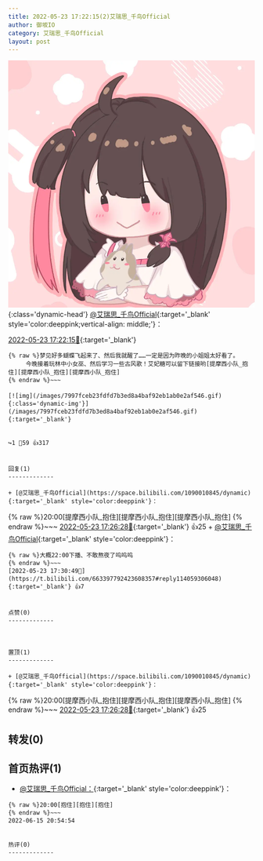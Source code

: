 ```yaml
---
title: 2022-05-23 17:22:15(2)艾瑞思_千鸟Official
author: 御坂IO
category: 艾瑞思_千鸟Official
layout: post
---
```


![img](/images/7e08840c56f251de28bdf766b647bd5fe9a5d50a.jpg){:class='dynamic-head'}
[@艾瑞思_千鸟Official](https://space.bilibili.com/1090010845/dynamic){:target='_blank' style='color:deeppink;vertical-align: middle;'}：

[2022-05-23 17:22:15🔗](https://t.bilibili.com/663397792423608357){:target='_blank'}

~~~
{% raw %}梦见好多蝴蝶飞起来了、然后我就醒了……一定是因为昨晚的小姐姐太好看了。
     今晚接着玩林中小女巫、然后学习一些古风歌！艾妃糖可以留下链接哟[提摩西小队_抱住][提摩西小队_抱住][提摩西小队_抱住]
{% endraw %}~~~

[![img](/images/7997fceb23fdfd7b3ed8a4baf92eb1ab0e2af546.gif){:class='dynamic-img'}](/images/7997fceb23fdfd7b3ed8a4baf92eb1ab0e2af546.gif){:target='_blank'}


↪️1 💬59 👍317


回复(1)
-------------

+ [@艾瑞思_千鸟Official](https://space.bilibili.com/1090010845/dynamic){:target='_blank' style='color:deeppink'}：
~~~
{% raw %}20:00[提摩西小队_抱住][提摩西小队_抱住][提摩西小队_抱住]
{% endraw %}~~~
[2022-05-23 17:26:28🔗](https://t.bilibili.com/663397792423608357#reply114058898608){:target='_blank'} 👍25
    + [@艾瑞思_千鸟Official](https://space.bilibili.com/1090010845/dynamic){:target='_blank' style='color:deeppink'}：
~~~
{% raw %}大概22:00下播、不敢熬夜了呜呜呜
{% endraw %}~~~
[2022-05-23 17:30:49🔗](https://t.bilibili.com/663397792423608357#reply114059306048){:target='_blank'} 👍7


点赞(0)
-------------



置顶(1)
-------------

+ [@艾瑞思_千鸟Official](https://space.bilibili.com/1090010845/dynamic){:target='_blank' style='color:deeppink'}：
~~~
{% raw %}20:00[提摩西小队_抱住][提摩西小队_抱住][提摩西小队_抱住]
{% endraw %}~~~
[2022-05-23 17:26:28🔗](https://t.bilibili.com/663397792423608357#reply114058898608){:target='_blank'} 👍25


转发(0)
-------------



首页热评(1)
-------------

+ [@艾瑞思_千鸟Official：](https://space.bilibili.com/1090010845/dynamic){:target='_blank' style='color:deeppink'}：
~~~
{% raw %}20:00[抱住][抱住][抱住]
{% endraw %}~~~
2022-06-15 20:54:54


热评(0)
-------------



